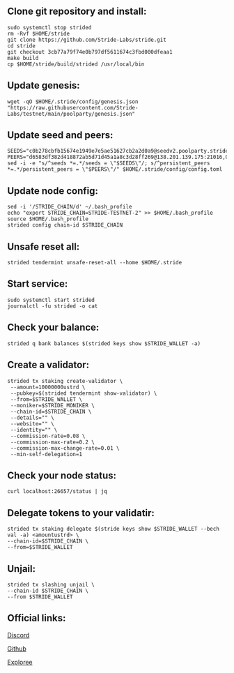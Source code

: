 ## Clone git repository and install:
```
sudo systemctl stop strided
rm -Rvf $HOME/stride
git clone https://github.com/Stride-Labs/stride.git
cd stride
git checkout 3cb77a79f74e0b797df5611674c3fbd000dfeaa1
make build
cp $HOME/stride/build/strided /usr/local/bin
```
## Update genesis:
```
wget -qO $HOME/.stride/config/genesis.json "https://raw.githubusercontent.com/Stride-Labs/testnet/main/poolparty/genesis.json"
```
## Update seed and peers:
```
SEEDS="c0b278cbfb15674e1949e7e5ae51627cb2a2d0a9@seedv2.poolparty.stridenet.co:26656"
PEERS="d6583df382d418872ab5d71d45a1a8c3d28ff269@138.201.139.175:21016,05d7b774620b7afe28bba5fa9e002b436786d4c3@195.201.165.123:20086,d28cfff8b2fe03b597f67c96814fbfd19085b7c3@168.119.124.158:26656,a9687b78c13d39d2f96ec0905c6aa201671f61f0@78.107.234.44:25656,6922feb0ca2eab2be07d60fbfd275319bcd83ec9@77.244.66.222:26656,48b1310bc81deea3eb44173c5c26873c23565d33@34.135.129.186:26656,a3afae256ad780f873f85a0c377da5c8e9c28cb2@54.219.207.30:26656,dd93bd24192d8d3151264424e44b0f213d2334dc@162.55.173.64:26656,d46c3c3de3aacb7c75bbbbf1fe5c168f0c100f26@135.181.131.116:26683,c765007c489ddbcb80249579534e63d7a00407d0@65.108.225.158:22656"
sed -i -e "s/^seeds *=.*/seeds = \"$SEEDS\"/; s/^persistent_peers *=.*/persistent_peers = \"$PEERS\"/" $HOME/.stride/config/config.toml
```

## Update node config:
```
sed -i '/STRIDE_CHAIN/d' ~/.bash_profile
echo "export STRIDE_CHAIN=STRIDE-TESTNET-2" >> $HOME/.bash_profile
source $HOME/.bash_profile
strided config chain-id $STRIDE_CHAIN
```
## Unsafe reset all:
```
strided tendermint unsafe-reset-all --home $HOME/.stride

```
## Start service:
```
sudo systemctl start strided
journalctl -fu strided -o cat
```
## Check your balance:
```
strided q bank balances $(strided keys show $STRIDE_WALLET -a)
```
## Create a validator:
```
strided tx staking create-validator \
 --amount=10000000ustrd \
 --pubkey=$(strided tendermint show-validator) \
 --from=$STRIDE_WALLET \
 --moniker=$STRIDE_MONIKER \
 --chain-id=$STRIDE_CHAIN \
 --details="" \
 --website="" \
 --identity="" \
 --commission-rate=0.08 \
 --commission-max-rate=0.2 \
 --commission-max-change-rate=0.01 \
 --min-self-delegation=1
 ```
 ## Check your node status:
 ```
 curl localhost:26657/status | jq
 ```
 ## Delegate tokens to your validatir:
 ```
 strided tx staking delegate $(stride keys show $STRIDE_WALLET --bech val -a) <amountustrd> \
 --chain-id=$STRIDE_CHAIN \
 --from=$STRIDE_WALLET
 ```
 ## Unjail:
 ```
strided tx slashing unjail \
 --chain-id $STRIDE_CHAIN \
 --from $STRIDE_WALLET
 ```
 ## Official links:
 
[Discord](http://stride.zone/discord)

[Github](https://github.com/Stride-Labs/testnet)

[Exploree](https://stride.explorers.guru/validators)
